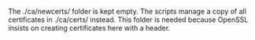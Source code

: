 The ./ca/newcerts/ folder is kept empty.
The scripts manage a copy of  all certificates in ./ca/certs/ instead.
This folder is needed because OpenSSL insists on creating certificates here with a header.
